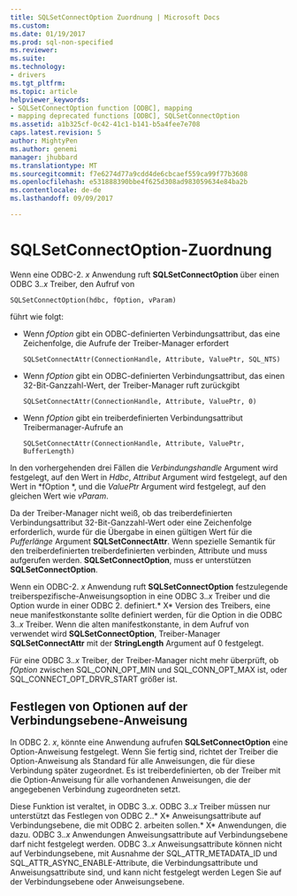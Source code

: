 ```yaml
---
title: SQLSetConnectOption Zuordnung | Microsoft Docs
ms.custom: 
ms.date: 01/19/2017
ms.prod: sql-non-specified
ms.reviewer: 
ms.suite: 
ms.technology:
- drivers
ms.tgt_pltfrm: 
ms.topic: article
helpviewer_keywords:
- SQLSetConnectOption function [ODBC], mapping
- mapping deprecated functions [ODBC], SQLSetConnectOption
ms.assetid: a1b325cf-0c42-41c1-b141-b5a4fee7e708
caps.latest.revision: 5
author: MightyPen
ms.author: genemi
manager: jhubbard
ms.translationtype: MT
ms.sourcegitcommit: f7e6274d77a9cdd4de6cbcaef559ca99f77b3608
ms.openlocfilehash: e531888390bbe4f625d308ad983059634e84ba2b
ms.contentlocale: de-de
ms.lasthandoff: 09/09/2017

---
```

# <a name="sqlsetconnectoption-mapping"></a>SQLSetConnectOption-Zuordnung
Wenn eine ODBC-2. *x* Anwendung ruft **SQLSetConnectOption** über einen ODBC 3.*.x* Treiber, den Aufruf von  
  
```  
SQLSetConnectOption(hdbc, fOption, vParam)  
```  
  
 führt wie folgt:  
  
-   Wenn *fOption* gibt ein ODBC-definierten Verbindungsattribut, das eine Zeichenfolge, die Aufrufe der Treiber-Manager erfordert  
  
    ```  
    SQLSetConnectAttr(ConnectionHandle, Attribute, ValuePtr, SQL_NTS)  
    ```  
  
-   Wenn *fOption* gibt ein ODBC-definierten Verbindungsattribut, das einen 32-Bit-Ganzzahl-Wert, der Treiber-Manager ruft zurückgibt  
  
    ```  
    SQLSetConnectAttr(ConnectionHandle, Attribute, ValuePtr, 0)  
    ```  
  
-   Wenn *fOption* gibt ein treiberdefinierten Verbindungsattribut Treibermanager-Aufrufe an  
  
    ```  
    SQLSetConnectAttr(ConnectionHandle, Attribute, ValuePtr, BufferLength)  
    ```  
  
 In den vorhergehenden drei Fällen die *Verbindungshandle* Argument wird festgelegt, auf den Wert in *Hdbc*, *Attribut* Argument wird festgelegt, auf den Wert in *fOption *, und die *ValuePtr* Argument wird festgelegt, auf den gleichen Wert wie *vParam*.  
  
 Da der Treiber-Manager nicht weiß, ob das treiberdefinierten Verbindungsattribut 32-Bit-Ganzzahl-Wert oder eine Zeichenfolge erforderlich, wurde für die Übergabe in einen gültigen Wert für die *Pufferlänge* Argument **SQLSetConnectAttr**. Wenn spezielle Semantik für den treiberdefinierten treiberdefinierten verbinden, Attribute und muss aufgerufen werden. **SQLSetConnectOption**, muss er unterstützen **SQLSetConnectOption**.  
  
 Wenn ein ODBC-2. *x* Anwendung ruft **SQLSetConnectOption** festzulegende treiberspezifische-Anweisungsoption in eine ODBC 3.*.x* Treiber und die Option wurde in einer ODBC 2. definiert.* X* Version des Treibers, eine neue manifestkonstante sollte definiert werden, für die Option in die ODBC 3.*.x* Treiber. Wenn die alten manifestkonstante, in dem Aufruf von verwendet wird **SQLSetConnectOption**, Treiber-Manager **SQLSetConnectAttr** mit der **StringLength** Argument auf 0 festgelegt.  
  
 Für eine ODBC 3.*.x* Treiber, der Treiber-Manager nicht mehr überprüft, ob *fOption* zwischen SQL_CONN_OPT_MIN und SQL_CONN_OPT_MAX ist, oder SQL_CONNECT_OPT_DRVR_START größer ist.  
  
## <a name="setting-statement-options-on-the-connection-level"></a>Festlegen von Optionen auf der Verbindungsebene-Anweisung  
 In ODBC 2. *x*, könnte eine Anwendung aufrufen **SQLSetConnectOption** eine Option-Anweisung festgelegt. Wenn Sie fertig sind, richtet der Treiber die Option-Anweisung als Standard für alle Anweisungen, die für diese Verbindung später zugeordnet. Es ist treiberdefinierten, ob der Treiber mit die Option-Anweisung für alle vorhandenen Anweisungen, die der angegebenen Verbindung zugeordneten setzt.  
  
 Diese Funktion ist veraltet, in ODBC 3.*.x*. ODBC 3.*.x* Treiber müssen nur unterstützt das Festlegen von ODBC 2..* X* Anweisungsattribute auf Verbindungsebene, die mit ODBC 2. arbeiten sollen.* X* Anwendungen, die dazu. ODBC 3.*.x* Anwendungen Anweisungsattribute auf Verbindungsebene darf nicht festgelegt werden. ODBC 3.*.x* Anweisungsattribute können nicht auf Verbindungsebene, mit Ausnahme der SQL_ATTR_METADATA_ID und SQL_ATTR_ASYNC_ENABLE-Attribute, die Verbindungsattribute und Anweisungsattribute sind, und kann nicht festgelegt werden Legen Sie auf der Verbindungsebene oder Anweisungsebene.
